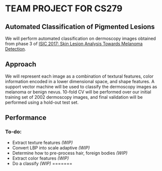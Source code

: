 # TEAM PROJECT FOR CS279

## Automated Classification of Pigmented Lesions 

We will perform automated classification on dermoscopy images obtained from phase 3 of [ISIC 2017: Skin Lesion Analysis Towards Melanoma Detection](https://challenge.kitware.com/#challenge/583f126bcad3a51cc66c8d9a). 

## Approach

We will represent each image as a combination of textural features, color information encoded in a lower dimensional space, and shape features. A support vector machine will be used to classify the dermoscopy images as melanoma or benign nevus. 10-fold CV will be performed over our initial training set of 2002 dermoscopy images, and final validation will be performed using a hold-out test set. 

## Performance 


### To-do: 
* Extract texture features *(WIP)*
* Convert LBP into scale adaptive *(WIP)*
* Determine how to pre-process hair, foreign bodies *(WIP)*
* Extract color features *(WIP)*	
* Do a classify *(WIP)*
=======

